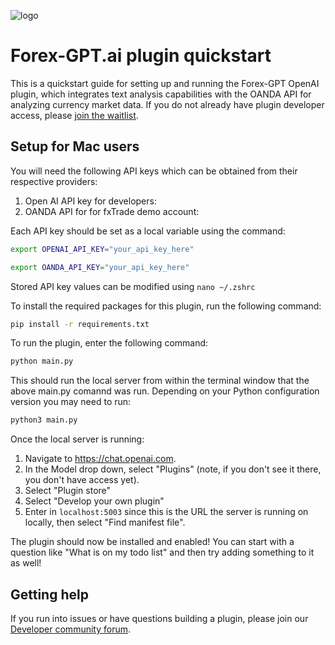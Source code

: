 
![logo](https://github.com/hatgit/forex-gpt/assets/5213035/c461f57b-d977-4c95-bc9f-de6abac01501)


# Forex-GPT.ai plugin quickstart

This is a quickstart guide for setting up and running the Forex-GPT OpenAI plugin, which integrates text analysis capabilities with the OANDA API for analyzing currency market data. If you do not already have plugin developer access, please [join the waitlist](https://openai.com/waitlist/plugins).

## Setup for Mac users

You will need the following API keys which can be obtained from their respective providers:

1) Open AI API key for developers:
2) OANDA API for for fxTrade demo account: 

Each API key should be set as a local variable using the command: 

```bash
export OPENAI_API_KEY="your_api_key_here"
```

```bash
export OANDA_API_KEY="your_api_key_here"
```

Stored API key values can be modified using `nano ~/.zshrc`


To install the required packages for this plugin, run the following command:

```bash
pip install -r requirements.txt
```

To run the plugin, enter the following command:

```bash
python main.py
```

This should run the local server from within the terminal window that the above main.py comannd was run. Depending on your Python configuration version you may need to run:

```bash
python3 main.py
```


Once the local server is running:

1. Navigate to https://chat.openai.com. 
2. In the Model drop down, select "Plugins" (note, if you don't see it there, you don't have access yet).
3. Select "Plugin store"
4. Select "Develop your own plugin"
5. Enter in `localhost:5003` since this is the URL the server is running on locally, then select "Find manifest file".

The plugin should now be installed and enabled! You can start with a question like "What is on my todo list" and then try adding something to it as well! 

## Getting help

If you run into issues or have questions building a plugin, please join our [Developer community forum](https://community.openai.com/c/chat-plugins/20).
